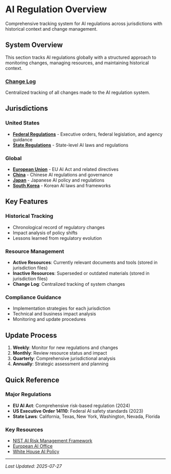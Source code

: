# AI Regulation Overview

Comprehensive tracking system for AI regulations across jurisdictions with historical context and change management.

## System Overview

This section tracks AI regulations globally with a structured approach to monitoring changes, managing resources, and maintaining historical context.

### [Change Log](CHANGELOG.md)
Centralized tracking of all changes made to the AI regulation system.

## Jurisdictions

### United States
- **[Federal Regulations](US/federal-laws.md)** - Executive orders, federal legislation, and agency guidance
- **[State Regulations](US/states/US%20States%20Law.md)** - State-level AI laws and regulations

### Global
- **[European Union](Global/EU/eu-laws.md)** - EU AI Act and related directives
- **[China](Global/China/china-laws.md)** - Chinese AI regulations and governance
- **[Japan](Global/Japan/japan-laws.md)** - Japanese AI policy and regulations
- **[South Korea](Global/South-Korea/south-korea-laws.md)** - Korean AI laws and frameworks

## Key Features

### Historical Tracking
- Chronological record of regulatory changes
- Impact analysis of policy shifts
- Lessons learned from regulatory evolution

### Resource Management
- **Active Resources**: Currently relevant documents and tools (stored in jurisdiction files)
- **Inactive Resources**: Superseded or outdated materials (stored in jurisdiction files)
- **Change Log**: Centralized tracking of system changes

### Compliance Guidance
- Implementation strategies for each jurisdiction
- Technical and business impact analysis
- Monitoring and update procedures

## Update Process

1. **Weekly**: Monitor for new regulations and changes
2. **Monthly**: Review resource status and impact
3. **Quarterly**: Comprehensive jurisdictional analysis
4. **Annually**: Strategic assessment and planning

## Quick Reference

### Major Regulations
- **EU AI Act**: Comprehensive risk-based regulation (2024)
- **US Executive Order 14110**: Federal AI safety standards (2023)
- **State Laws**: California, Texas, New York, Washington, Nevada, Florida

### Key Resources
- [NIST AI Risk Management Framework](https://www.nist.gov/artificial-intelligence/ai-risk-management-framework)
- [European AI Office](https://ai-office.europa.eu/)
- [White House AI Policy](https://www.whitehouse.gov/ai/)

---

*Last Updated: 2025-07-27* 